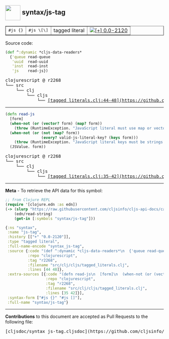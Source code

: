 ## <img width="48px" valign="middle" src="http://i.imgur.com/Hi20huC.png"> syntax/js-tag

 <table border="1">
<tr>
<td><samp>#js {}</samp></td><td><samp>#js \[\]</samp></td>
<td>tagged literal</td>
<td><a href="https://github.com/cljsinfo/cljs-api-docs/tree/0.0-2120"><img valign="middle" alt="[+] 0.0-2120" src="https://img.shields.io/badge/+-0.0--2120-lightgrey.svg"></a> </td>
</tr>
</table>






Source code:

```clj
(def ^:dynamic *cljs-data-readers*
  {'queue read-queue
   'uuid  read-uuid
   'inst  read-inst
   'js    read-js})
```

 <pre>
clojurescript @ r2268
└── src
    └── clj
        └── cljs
            └── <ins>[tagged_literals.clj:44-48](https://github.com/clojure/clojurescript/blob/r2268/src/clj/cljs/tagged_literals.clj#L44-L48)</ins>
</pre>


---

```clj
(defn read-js
  [form]
  (when-not (or (vector? form) (map? form))
    (throw (RuntimeException. "JavaScript literal must use map or vector notation")))
  (when-not (or (not (map? form))
                (every? valid-js-literal-key? (keys form)))
    (throw (RuntimeException. "JavaScript literal keys must be strings or unqualified keywords")))
  (JSValue. form))
```

 <pre>
clojurescript @ r2268
└── src
    └── clj
        └── cljs
            └── <ins>[tagged_literals.clj:35-42](https://github.com/clojure/clojurescript/blob/r2268/src/clj/cljs/tagged_literals.clj#L35-L42)</ins>
</pre>

---

__Meta__ - To retrieve the API data for this symbol:

```clj
;; from Clojure REPL
(require '[clojure.edn :as edn])
(-> (slurp "https://raw.githubusercontent.com/cljsinfo/cljs-api-docs/catalog/cljs-api.edn")
    (edn/read-string)
    (get-in [:symbols "syntax/js-tag"]))
```

```clj
{:ns "syntax",
 :name "js-tag",
 :history [["+" "0.0-2120"]],
 :type "tagged literal",
 :full-name-encode "syntax_js-tag",
 :source {:code "(def ^:dynamic *cljs-data-readers*\n  {'queue read-queue\n   'uuid  read-uuid\n   'inst  read-inst\n   'js    read-js})",
          :repo "clojurescript",
          :tag "r2268",
          :filename "src/clj/cljs/tagged_literals.clj",
          :lines [44 48]},
 :extra-sources [{:code "(defn read-js\n  [form]\n  (when-not (or (vector? form) (map? form))\n    (throw (RuntimeException. \"JavaScript literal must use map or vector notation\")))\n  (when-not (or (not (map? form))\n                (every? valid-js-literal-key? (keys form)))\n    (throw (RuntimeException. \"JavaScript literal keys must be strings or unqualified keywords\")))\n  (JSValue. form))",
                  :repo "clojurescript",
                  :tag "r2268",
                  :filename "src/clj/cljs/tagged_literals.clj",
                  :lines [35 42]}],
 :syntax-form ["#js {}" "#js []"],
 :full-name "syntax/js-tag"}

```

---

__Contributions__ to this document are accepted as Pull Requests to the following file:

 <pre>
[cljsdoc/syntax_js-tag.cljsdoc](https://github.com/cljsinfo/cljs-api-docs/blob/master/cljsdoc/syntax_js-tag.cljsdoc)
</pre>

